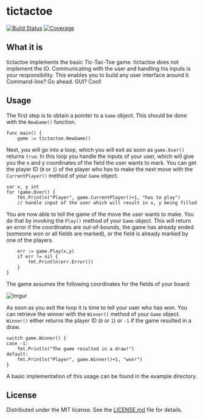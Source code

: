 # tictactoe 
[![Build Status](https://travis-ci.org/crossi36/tictactoe.svg)](https://travis-ci.org/crossi36/tictactoe) 
[![Coverage](https://gocover.io/_badge/github.com/crossi36/tictactoe)](https://gocover.io/github.com/crossi36/tictactoe)

## What it is
tictactoe implements the basic Tic-Tac-Toe game. tictactoe does not implement the IO. Communicating with the user and 
handling his inputs is your responsibility. This enables you to build any user interface around it. Command-line?
Go ahead. GUI? Cool!

## Usage
The first step is to obtain a pointer to a `Game` object. This should be done with the `NewGame()` function.
```
func main() {
	game := tictactoe.NewGame()
```

Next, you will go into a loop, which you will exit as soon as `game.Over()` returns `true`. In this loop you handle the 
inputs of your user, which will give you the x and y coordinates of the field the user wants to mark. You can get the 
player ID (`0` or `1`) of the player who has to make the next move with the `CurrentPlayer()` method of your `Game`
object.
```
var x, y int
for !game.Over() {
	fmt.Println("Player", game.CurrentPlayer()+1, "has to play")
	// handle input of the user which will result in x, y being filled
```

You are now able to tell the game of the move the user wants to make. You do that by invoking the `Play()` method of your
`Game` object. This will return an error if the coordinates are out-of-bounds, the game has already ended (someone won or
all fields are marked), or the field is already marked by one of the players.
```
	err := game.Play(x,y)
	if err != nil {
		fmt.Println(err.Error())
	}
}
```

The game assumes the following coordinates for the fields of your board:

![Imgur](http://i.imgur.com/gszGTMo.png)

As soon as you exit the loop it is time to tell your user who has won. You can retrieve the winner with the `Winner()` 
method of your `Game` object. `Winner()` either returns the player ID (`0` or `1`) or `-1` if the game resulted in a draw.
```
switch game.Winner() {
case -1:
	fmt.Println("The game resulted in a draw!")
default:
	fmt.Println("Player", game.Winner()+1, "won!")
}
```

A basic implementation of this usage can be found in the example directory.

## License

Distributed under the MIT license. See the [LICENSE.md](https://github.com/crossi36/tictactoe/blob/master/LICENSE.md) file for details.
